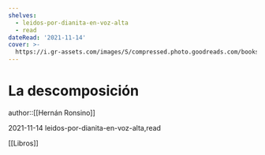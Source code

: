 ```yaml
---
shelves:
  - leidos-por-dianita-en-voz-alta
  - read
dateRead: '2021-11-14'
cover: >-
  https://i.gr-assets.com/images/S/compressed.photo.goodreads.com/books/1400003060l/22080735.jpg
---
```

# La descomposición

author::[[Hernán Ronsino]]

2021-11-14
leidos-por-dianita-en-voz-alta,read

[[Libros]]